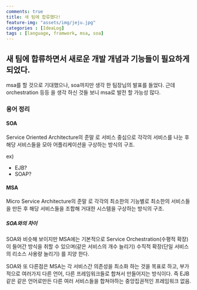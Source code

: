 ```yaml
---
comments: true
title: 새 팀에 합류했다!
feature-img: "assets/img/jeju.jpg"
categories : [IdeaLog]
tags : [language, framwork, msa, soa]
---
```


## 새 팀에 합류하면서 새로운 개발 개념과 기능들이 필요하게되었다.

msa를 할 것으로 기대했으나, soa까지만 생각 한 팀장님의 발표를 들었다.
근데 orchestration 등등 을 생각 하신 것들 보니 msa로 발전 할 가능성 많다.

### 용어 정리

#### SOA

Service Oriented Architecture의 준말 로 서비스 중심으로 각각의 서비스를 나눈 후 해당 서비스들을 모아 어플리케이션을 구상하는 방식의 구조.

ex)
 - EJB?
 - SOAP?

#### MSA

Micro Service Architecture의 준말 로 각각의 최소한의 기능별로 최소한의 서비스들을 만든 후 해당 서비스들을 조합해 거대한 시스템을 구상하는 방식의 구조.

##### SOA와의 차이

SOA와 비슷해 보이지만 MSA에는 기본적으로 Service Orchestration(수평적 확장)이 들어간 방식을 취할 수 있으며(같은 서비스의 개수 늘리기) 수직적 확장(단일 서비스의 리소스 사용량 늘리기) 를 지양 한다.

SOA와 또 다른점은 MSA는 각 서비스간 의존성을 최소화 하는 것을 목표로 하고, 부가적으로 여러가지 다른 언어, 다른 프레임워크들로 합쳐서 만들어지는 방식이다.
즉 EJB 같은 같은 언어로만든 다른 여러 서비스들을 합쳐야하는 중앙집권적인 프레임워크 없음.